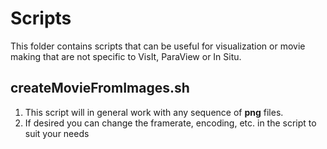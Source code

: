 # Scripts
This folder contains scripts that can be useful for visualization or movie making that are not specific to VisIt, ParaView or In Situ.

## createMovieFromImages.sh
1. This script will in general work with any sequence of **png** files.
2. If desired you can change the framerate, encoding, etc. in the script to suit your needs
